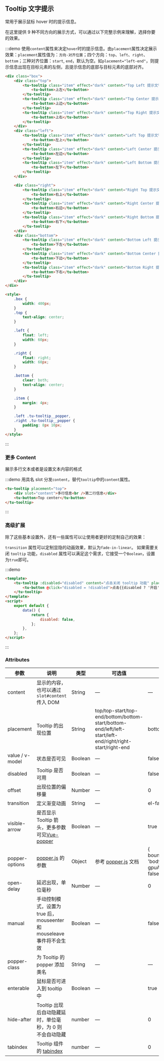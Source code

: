 ## Tooltip 文字提示

常用于展示鼠标 hover 时的提示信息。

在这里提供 9 种不同方向的展示方式，可以通过以下完整示例来理解，选择你要的效果。

:::demo 使用`content`属性来决定`hover`时的提示信息。由`placement`属性决定展示效果：`placement`属性值为：`方向-对齐位置`；四个方向：`top`、`left`、`right`、`bottom`；三种对齐位置：`start`, `end`，默认为空。如`placement="left-end"`，则提示信息出现在目标元素的左侧，且提示信息的底部与目标元素的底部对齐。

```html
<div class="box">
	<div class="top">
		<tu-tooltip class="item" effect="dark" content="Top Left 提示文字" placement="top-start">
			<tu-button>上左</tu-button>
		</tu-tooltip>
		<tu-tooltip class="item" effect="dark" content="Top Center 提示文字" placement="top">
			<tu-button>上边</tu-button>
		</tu-tooltip>
		<tu-tooltip class="item" effect="dark" content="Top Right 提示文字" placement="top-end">
			<tu-button>上右</tu-button>
		</tu-tooltip>
	</div>
	<div class="left">
		<tu-tooltip class="item" effect="dark" content="Left Top 提示文字" placement="left-start">
			<tu-button>左上</tu-button>
		</tu-tooltip>
		<tu-tooltip class="item" effect="dark" content="Left Center 提示文字" placement="left">
			<tu-button>左边</tu-button>
		</tu-tooltip>
		<tu-tooltip class="item" effect="dark" content="Left Bottom 提示文字" placement="left-end">
			<tu-button>左下</tu-button>
		</tu-tooltip>
	</div>

	<div class="right">
		<tu-tooltip class="item" effect="dark" content="Right Top 提示文字" placement="right-start">
			<tu-button>右上</tu-button>
		</tu-tooltip>
		<tu-tooltip class="item" effect="dark" content="Right Center 提示文字" placement="right">
			<tu-button>右边</tu-button>
		</tu-tooltip>
		<tu-tooltip class="item" effect="dark" content="Right Bottom 提示文字" placement="right-end">
			<tu-button>右下</tu-button>
		</tu-tooltip>
	</div>
	<div class="bottom">
		<tu-tooltip class="item" effect="dark" content="Bottom Left 提示文字" placement="bottom-start">
			<tu-button>下左</tu-button>
		</tu-tooltip>
		<tu-tooltip class="item" effect="dark" content="Bottom Center 提示文字" placement="bottom">
			<tu-button>下边</tu-button>
		</tu-tooltip>
		<tu-tooltip class="item" effect="dark" content="Bottom Right 提示文字" placement="bottom-end">
			<tu-button>下右</tu-button>
		</tu-tooltip>
	</div>
</div>

<style>
	.box {
		width: 400px;
	}
	.top {
		text-align: center;
	}

	.left {
		float: left;
		width: 60px;
	}

	.right {
		float: right;
		width: 60px;
	}

	.bottom {
		clear: both;
		text-align: center;
	}

	.item {
		margin: 4px;
	}

	.left .tu-tooltip__popper,
	.right .tu-tooltip__popper {
		padding: 8px 10px;
	}
</style>
```

:::

### 更多 Content

展示多行文本或者是设置文本内容的格式

:::demo 用具名 slot 分发`content`，替代`tooltip`中的`content`属性。

```html
<tu-tooltip placement="top">
	<div slot="content">多行信息<br />第二行信息</div>
	<tu-button>Top center</tu-button>
</tu-tooltip>
```

:::

### 高级扩展

除了这些基本设置外，还有一些属性可以让使用者更好的定制自己的效果：

`transition` 属性可以定制显隐的动画效果，默认为`fade-in-linear`。
如果需要关闭 `tooltip` 功能，`disabled` 属性可以满足这个需求，它接受一个`Boolean`，设置为`true`即可。

:::demo

```html
<template>
	<tu-tooltip :disabled="disabled" content="点击关闭 tooltip 功能" placement="bottom" effect="light">
		<tu-button @click="disabled = !disabled">点击{{disabled ? '开启' : '关闭'}} tooltip 功能</tu-button>
	</tu-tooltip>
</template>
<script>
	export default {
		data() {
			return {
				disabled: false,
			};
		},
	};
</script>
```

:::

### Attributes

| 参数            | 说明                                                                                                    | 类型    | 可选值                                                                                                    | 默认值                                                |
| --------------- | ------------------------------------------------------------------------------------------------------- | ------- | --------------------------------------------------------------------------------------------------------- | ----------------------------------------------------- |
| content         | 显示的内容，也可以通过 `slot#content` 传入 DOM                                                          | String  | —                                                                                                         | —                                                     |
| placement       | Tooltip 的出现位置                                                                                      | String  | top/top-start/top-end/bottom/bottom-start/bottom-end/left/left-start/left-end/right/right-start/right-end | bottom                                                |
| value / v-model | 状态是否可见                                                                                            | Boolean | —                                                                                                         | false                                                 |
| disabled        | Tooltip 是否可用                                                                                        | Boolean | —                                                                                                         | false                                                 |
| offset          | 出现位置的偏移量                                                                                        | Number  | —                                                                                                         | 0                                                     |
| transition      | 定义渐变动画                                                                                            | String  | —                                                                                                         | el-fade-in-linear                                     |
| visible-arrow   | 是否显示 Tooltip 箭头，更多参数可见[Vue-popper](https://github.com/element-component/vue-popper)        | Boolean | —                                                                                                         | true                                                  |
| popper-options  | [popper.js](https://popper.js.org/documentation.html) 的参数                                            | Object  | 参考 [popper.js](https://popper.js.org/documentation.html) 文档                                           | { boundariesElement: 'body', gpuAcceleration: false } |
| open-delay      | 延迟出现，单位毫秒                                                                                      | Number  | —                                                                                                         | 0                                                     |
| manual          | 手动控制模式，设置为 true 后，mouseenter 和 mouseleave 事件将不会生效                                   | Boolean | —                                                                                                         | false                                                 |
| popper-class    | 为 Tooltip 的 popper 添加类名                                                                           | String  | —                                                                                                         | —                                                     |
| enterable       | 鼠标是否可进入到 tooltip 中                                                                             | Boolean | —                                                                                                         | true                                                  |
| hide-after      | Tooltip 出现后自动隐藏延时，单位毫秒，为 0 则不会自动隐藏                                               | number  | —                                                                                                         | 0                                                     |
| tabindex        | Tooltip 组件的 [tabindex](https://developer.mozilla.org/en-US/docs/Web/HTML/Global_attributes/tabindex) | number  | —                                                                                                         | 0                                                     |
